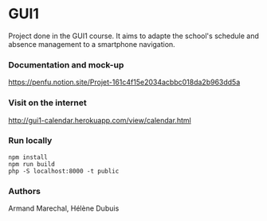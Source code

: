 # GUI1

Project done in the GUI1 course. It aims to adapte the school's schedule and absence management to a smartphone navigation.

### Documentation and mock-up
https://penfu.notion.site/Projet-161c4f15e2034acbbc018da2b963dd5a

### Visit on the internet
http://gui1-calendar.herokuapp.com/view/calendar.html

### Run locally

```shell
npm install
npm run build
php -S localhost:8000 -t public
```

### Authors
Armand Marechal, Hélène Dubuis

